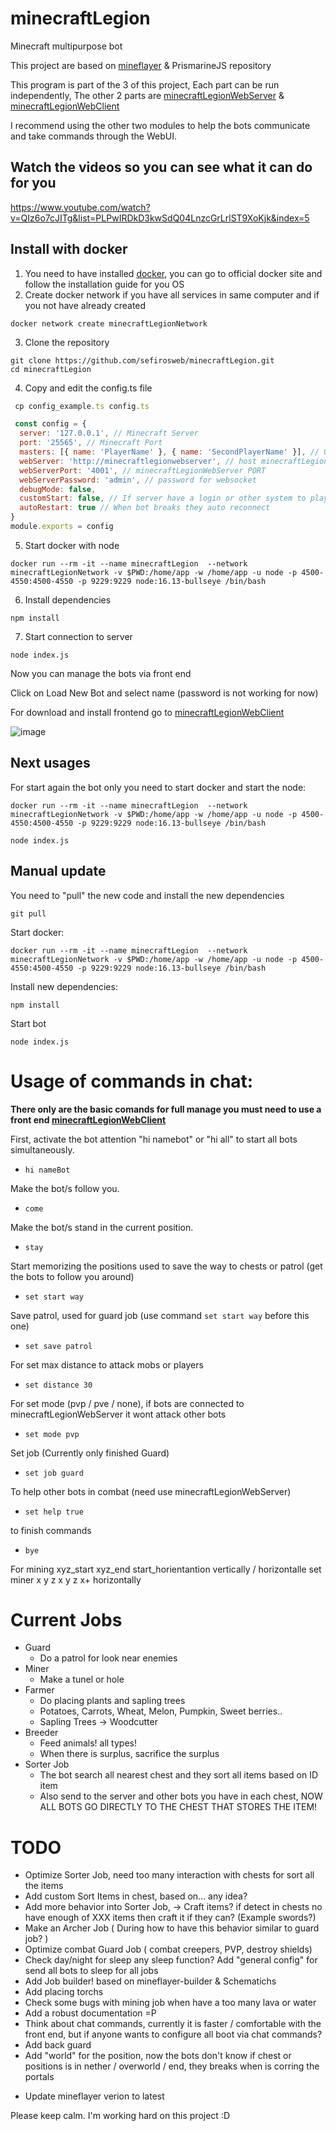 # minecraftLegion

Minecraft multipurpose bot

This project are based on <a target="_blank" href="https://github.com/PrismarineJS/mineflayer">mineflayer</a> & PrismarineJS repository

This program is part of the 3 of this project,
Each part can be run independently,
The other 2 parts are <a target="_blank" href="https://github.com/sefirosweb/minecraftLegionWebServer">minecraftLegionWebServer</a> & <a href="https://github.com/sefirosweb/minecraftLegionWebClient">minecraftLegionWebClient</a>

I recommend using the other two modules to help the bots communicate and take commands through the WebUI.

## Watch the videos so you can see what it can do for you
https://www.youtube.com/watch?v=QIz6o7cJITg&list=PLPwIRDkD3kwSdQ04LnzcGrLrlST9XoKjk&index=5

## Install with docker

1. You need to have installed [docker](https://docs.docker.com/desktop/windows/wsl/), you can go to official docker site and follow the installation guide for you OS
2. Create docker network if you have all services in same computer and if you not have already created

```
docker network create minecraftLegionNetwork
```

3. Clone the repository

```
git clone https://github.com/sefirosweb/minecraftLegion.git
cd minecraftLegion
```

4. Copy and edit the config.ts file

```js
 cp config_example.ts config.ts

 const config = {
  server: '127.0.0.1', // Minecraft Server
  port: '25565', // Minecraft Port
  masters: [{ name: 'PlayerName' }, { name: 'SecondPlayerName' }], // Optional when front end is not opened
  webServer: 'http://minecraftlegionwebserver', // host minecraftLegionWebServer Web, if is in docker locak you must use a default config
  webServerPort: '4001', // minecraftLegionWebServer PORT
  webServerPassword: 'admin', // password for websocket
  debugMode: false,
  customStart: false, // If server have a login or other system to play you can add your self start Ex: login pass pass (see custom_start/custom_example.js)
  autoRestart: true // When bot breaks they auto reconnect
}
module.exports = config

```

5. Start docker with node

```
docker run --rm -it --name minecraftLegion  --network minecraftLegionNetwork -v $PWD:/home/app -w /home/app -u node -p 4500-4550:4500-4550 -p 9229:9229 node:16.13-bullseye /bin/bash
```

6. Install dependencies

```
npm install
```

7. Start connection to server

```
node index.js
```

Now you can manage the bots via front end

Click on Load New Bot and select name (password is not working for now)

For download and install frontend go to <a target="_blank" href="https://github.com/sefirosweb/minecraftLegionWebClient">minecraftLegionWebClient</a>

![image](https://raw.githubusercontent.com/sefirosweb/minecraftLegion/master/docs/LoadBot.png)

## Next usages
For start again the bot only you need to start docker and start the node:
```
docker run --rm -it --name minecraftLegion  --network minecraftLegionNetwork -v $PWD:/home/app -w /home/app -u node -p 4500-4550:4500-4550 -p 9229:9229 node:16.13-bullseye /bin/bash
```

```
node index.js
```

## Manual update
You need to "pull" the new code and install the new dependencies

```
git pull
```
Start docker:

```
docker run --rm -it --name minecraftLegion  --network minecraftLegionNetwork -v $PWD:/home/app -w /home/app -u node -p 4500-4550:4500-4550 -p 9229:9229 node:16.13-bullseye /bin/bash
```
Install new dependencies:
```
npm install
```
Start bot
```
node index.js
```

# Usage of commands in chat:

**There only are the basic comands for full manage you must need to use a front end <a target="_blank" href="https://github.com/sefirosweb/minecraftLegionWebClient">minecraftLegionWebClient</a>**

First, activate the bot attention "hi namebot" or "hi all" to start all bots simultaneously.

- `hi nameBot`

Make the bot/s follow you.

- `come`

Make the bot/s stand in the current position.

- `stay`

Start memorizing the positions used to save the way to chests or patrol (get the bots to follow you around)

- `set start way`

Save patrol, used for guard job (use command `set start way` before this one)

- `set save patrol`

For set max distance to attack mobs or players

- `set distance 30`

For set mode (pvp / pve / none), if bots are connected to minecraftLegionWebServer it wont attack other bots

- `set mode pvp`

Set job (Currently only finished Guard)

- `set job guard`

To help other bots in combat (need use minecraftLegionWebServer)

- `set help true`

to finish commands

- `bye`

For mining xyz_start xyz_end start_horientantion vertically / horizontalle
set miner x y z x y z x+ horizontally

# Current Jobs

- Guard
  - Do a patrol for look near enemies
- Miner
  - Make a tunel or hole
- Farmer
  - Do placing plants and sapling trees
  - Potatoes, Carrots, Wheat, Melon, Pumpkin, Sweet berries..
  - Sapling Trees -> Woodcutter
- Breeder
  - Feed animals! all types!
  - When there is surplus, sacrifice the surplus
- Sorter Job
  - The bot search all nearest chest and they sort all items based on ID item
  - Also send to the server and other bots you have in each chest, NOW ALL BOTS GO DIRECTLY TO THE CHEST THAT STORES THE ITEM!

# TODO

- Optimize Sorter Job, need too many interaction with chests for sort all the items
- Add custom Sort Items in chest, based on... any idea?
- Add more behavior into Sorter Job, -> Craft items? if detect in chests no have enough of XXX items then craft it if they can? (Example swords?)
- Make an Archer Job ( During how to have this behavior similar to guard job? )
- Optimize combat Guard Job ( combat creepers, PVP, destroy shields)
- Check day/night for sleep any sleep function? Add "general config" for send all bots to sleep for all jobs
- Add Job builder! based on mineflayer-builder & Schematichs
- Add placing torchs
- Check some bugs with mining job when have a too many lava or water
- Add a robust documentation =P
- Think about chat commands, currently it is faster / comfortable with the front end, but if anyone wants to configure all boot via chat commands?
- Add back guard
- Add "world" for the position, now the bots don't know if chest or positions is in nether / overworld / end, they breaks when is corring the portals

* Update mineflayer verion to latest

Please keep calm. I'm working hard on this project :D
